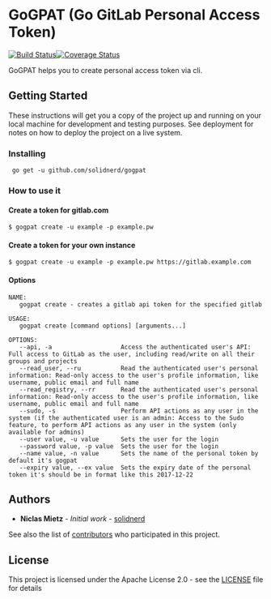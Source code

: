# GoGPAT (Go GitLab Personal Access Token)
[![Build Status](https://travis-ci.org/solidnerd/gogpat.svg?branch=master)](https://travis-ci.org/solidnerd/gogpat)[![Coverage Status](https://coveralls.io/repos/github/solidnerd/gogpat/badge.svg?branch=master)](https://coveralls.io/github/solidnerd/gogpat?branch=master)

GoGPAT helps you to create personal access token via cli.

## Getting Started

These instructions will get you a copy of the project up and running on your local machine for development and testing purposes. See deployment for notes on how to deploy the project on a live system.


### Installing

```console
 go get -u github.com/solidnerd/gogpat
```

### How to use it

#### Create a token for gitlab.com

```console
$ gogpat create -u example -p example.pw
```

#### Create a token for your own instance

```console
$ gogpat create -u example -p example.pw https://gitlab.example.com
```

#### Options

```console
NAME:
   gogpat create - creates a gitlab api token for the specified gitlab

USAGE:
   gogpat create [command options] [arguments...]

OPTIONS:
   --api, -a                   Access the authenticated user's API: Full access to GitLab as the user, including read/write on all their groups and projects
   --read_user, --ru           Read the authenticated user's personal information: Read-only access to the user's profile information, like username, public email and full name
   --read_registry, --rr       Read the authenticated user's personal information: Read-only access to the user's profile information, like username, public email and full name
   --sudo, -s                  Perform API actions as any user in the system (if the authenticated user is an admin: Access to the Sudo feature, to perform API actions as any user in the system (only available for admins)
   --user value, -u value      Sets the user for the login
   --password value, -p value  Sets the user for the login
   --name value, -n value      Sets the name of the personal token by default it's gogpat
   --expiry value, --ex value  Sets the expiry date of the personal token it's should be in format like this 2017-12-22
```

## Authors

* **Niclas Mietz** - *Initial work* - [solidnerd](https://github.com/solidnerd)

See also the list of [contributors](https://github.com/solidnerd/gogpat/contributors) who participated in this project.

## License

This project is licensed under the Apache License 2.0  - see the [LICENSE](LICENSE) file for details
